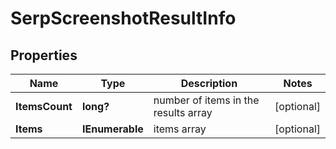 # SerpScreenshotResultInfo


## Properties

| Name | Type | Description | Notes |
|------------ | ------------- | ------------- | -------------|
**ItemsCount** | **long?** | number of items in the results array |[optional]|
**Items** | **IEnumerable<ScreenshotItem>** | items array |[optional]|